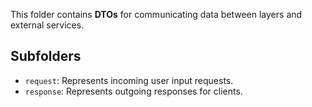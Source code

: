 This folder contains **DTOs** for communicating data between layers and external services.

## Subfolders

- `request`: Represents incoming user input requests.
- `response`: Represents outgoing responses for clients.
